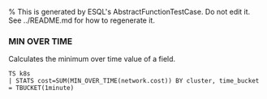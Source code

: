 % This is generated by ESQL's AbstractFunctionTestCase. Do not edit it. See ../README.md for how to regenerate it.

### MIN OVER TIME
Calculates the minimum over time value of a field.

```esql
TS k8s
| STATS cost=SUM(MIN_OVER_TIME(network.cost)) BY cluster, time_bucket = TBUCKET(1minute)
```
